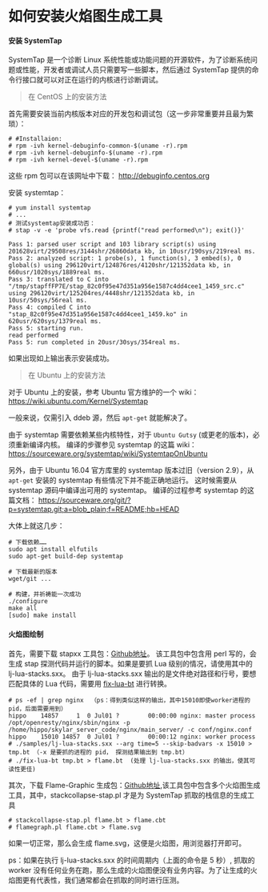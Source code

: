 # 如何安装火焰图生成工具

#### 安装 SystemTap

SystemTap 是一个诊断 Linux 系统性能或功能问题的开源软件，为了诊断系统问题或性能，开发者或调试人员只需要写一些脚本，然后通过 SystemTap 提供的命令行接口就可以对正在运行的内核进行诊断调试。

> 在 CentOS 上的安装方法

首先需要安装当前内核版本对应的开发包和调试包（这一步非常重要并且最为繁琐）：

```
# #Installaion:
# rpm -ivh kernel-debuginfo-common-$(uname -r).rpm
# rpm -ivh kernel-debuginfo-$(uname -r).rpm
# rpm -ivh kernel-devel-$(uname -r).rpm
```

这些 rpm 包可以在该网址中下载：
http://debuginfo.centos.org

安装 systemtap：

```
# yum install systemtap
# ...
# 测试systemtap安装成功否：
# stap -v -e 'probe vfs.read {printf("read performed\n"); exit()}'

Pass 1: parsed user script and 103 library script(s) using 201628virt/29508res/3144shr/26860data kb, in 10usr/190sys/219real ms.
Pass 2: analyzed script: 1 probe(s), 1 function(s), 3 embed(s), 0 global(s) using 296120virt/124876res/4120shr/121352data kb, in 660usr/1020sys/1889real ms.
Pass 3: translated to C into "/tmp/stapffFP7E/stap_82c0f95e47d351a956e1587c4dd4cee1_1459_src.c" using 296120virt/125204res/4448shr/121352data kb, in 10usr/50sys/56real ms.
Pass 4: compiled C into "stap_82c0f95e47d351a956e1587c4dd4cee1_1459.ko" in 620usr/620sys/1379real ms.
Pass 5: starting run.
read performed
Pass 5: run completed in 20usr/30sys/354real ms.
```
如果出现如上输出表示安装成功。

> 在 Ubuntu 上的安装方法

对于 Ubuntu 上的安装，参考 Ubuntu 官方维护的一个 wiki：
https://wiki.ubuntu.com/Kernel/Systemtap

一般来说，仅需引入 ddeb 源，然后 `apt-get` 就能解决了。

由于 systemtap 需要依赖某些内核特性，对于 `Ubuntu Gutsy` (或更老的版本)，必须重新编译内核。
编译的步骤参见 systemtap 的这篇 wiki：
https://sourceware.org/systemtap/wiki/SystemtapOnUbuntu

另外，由于 Ubuntu 16.04 官方库里的 systemtap 版本过旧（version 2.9），从 `apt-get` 安装的 systemtap 有些情况下并不能正确地运行。
这时候需要从 systemtap 源码中编译出可用的 systemtap。
编译的过程参考 systemtap 的这篇文档：
https://sourceware.org/git/?p=systemtap.git;a=blob_plain;f=README;hb=HEAD

大体上就这几步：
```
# 下载依赖……
sudo apt install elfutils
sudo apt-get build-dep systemtap

# 下载最新的版本
wget/git ...

# 构建，并祈祷能一次成功
./configure
make all
[sudo] make install
```

#### 火焰图绘制

首先，需要下载 stapxx 工具包：[Github地址](https://github.com/openresty/stapxx)。
该工具包中包含用 perl 写的，会生成 stap 探测代码并运行的脚本。如果是要抓 Lua 级别的情况，请使用其中的 lj-lua-stacks.sxx。
由于 lj-lua-stacks.sxx 输出的是文件绝对路径和行号，要想匹配具体的 Lua 代码，需要用 [fix-lua-bt](https://github.com/openresty/openresty-systemtap-toolkit#fix-lua-bt) 进行转换。

```
# ps -ef | grep nginx  （ps：得到类似这样的输出，其中15010即使worker进程的pid，后面需要用到）
hippo    14857     1  0 Jul01 ?        00:00:00 nginx: master process /opt/openresty/nginx/sbin/nginx -p /home/hippo/skylar_server_code/nginx/main_server/ -c conf/nginx.conf
hippo    15010 14857  0 Jul01 ?        00:00:12 nginx: worker process
# ./samples/lj-lua-stacks.sxx --arg time=5 --skip-badvars -x 15010 > tmp.bt （-x 是要抓的进程的 pid， 探测结果输出到 tmp.bt）
# ./fix-lua-bt tmp.bt > flame.bt  (处理 lj-lua-stacks.sxx 的输出，使其可读性更佳)
```

其次，下载 Flame-Graphic 生成包：[Github地址](https://github.com/brendangregg/FlameGraph),该工具包中包含多个火焰图生成工具，其中，stackcollapse-stap.pl 才是为 SystemTap 抓取的栈信息的生成工具

```
# stackcollapse-stap.pl flame.bt > flame.cbt
# flamegraph.pl flame.cbt > flame.svg
```
如果一切正常，那么会生成 flame.svg，这便是火焰图，用浏览器打开即可。

ps：如果在执行 lj-lua-stacks.sxx 的时间周期内（上面的命令是 5 秒）, 抓取的 worker 没有任何业务在跑，那么生成的火焰图便没有业务内容。为了让生成的火焰图更有代表性，我们通常都会在抓取的同时进行压测。
